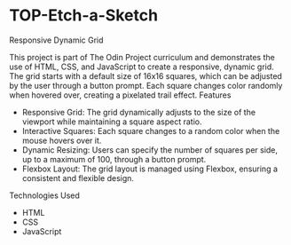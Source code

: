 # TOP-Etch-a-Sketch

Responsive Dynamic Grid

This project is part of The Odin Project curriculum and demonstrates the use of HTML, CSS, and JavaScript to create a responsive, dynamic grid. The grid starts with a default size of 16x16 squares, which can be adjusted by the user through a button prompt. Each square changes color randomly when hovered over, creating a pixelated trail effect.
Features

- Responsive Grid: The grid dynamically adjusts to the size of the viewport while maintaining a square aspect ratio.
- Interactive Squares: Each square changes to a random color when the mouse hovers over it.
- Dynamic Resizing: Users can specify the number of squares per side, up to a maximum of 100, through a button prompt.
- Flexbox Layout: The grid layout is managed using Flexbox, ensuring a consistent and flexible design.

Technologies Used

- HTML
- CSS
- JavaScript